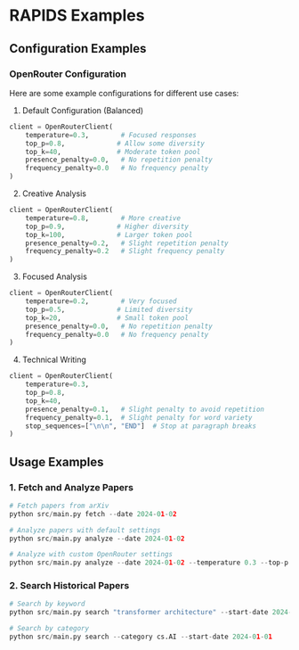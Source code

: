 # RAPIDS Examples

## Configuration Examples

### OpenRouter Configuration

Here are some example configurations for different use cases:

1. Default Configuration (Balanced)
```python
client = OpenRouterClient(
    temperature=0.3,        # Focused responses
    top_p=0.8,             # Allow some diversity
    top_k=40,              # Moderate token pool
    presence_penalty=0.0,   # No repetition penalty
    frequency_penalty=0.0   # No frequency penalty
)
```

2. Creative Analysis
```python
client = OpenRouterClient(
    temperature=0.8,        # More creative
    top_p=0.9,             # Higher diversity
    top_k=100,             # Larger token pool
    presence_penalty=0.2,   # Slight repetition penalty
    frequency_penalty=0.2   # Slight frequency penalty
)
```

3. Focused Analysis
```python
client = OpenRouterClient(
    temperature=0.2,        # Very focused
    top_p=0.5,             # Limited diversity
    top_k=20,              # Small token pool
    presence_penalty=0.0,   # No repetition penalty
    frequency_penalty=0.0   # No frequency penalty
)
```

4. Technical Writing
```python
client = OpenRouterClient(
    temperature=0.3,
    top_p=0.8,
    top_k=40,
    presence_penalty=0.1,   # Slight penalty to avoid repetition
    frequency_penalty=0.1,  # Slight penalty for word variety
    stop_sequences=["\n\n", "END"]  # Stop at paragraph breaks
)
```

## Usage Examples

### 1. Fetch and Analyze Papers
```python
# Fetch papers from arXiv
python src/main.py fetch --date 2024-01-02

# Analyze papers with default settings
python src/main.py analyze --date 2024-01-02

# Analyze with custom OpenRouter settings
python src/main.py analyze --date 2024-01-02 --temperature 0.3 --top-p 0.8
```

### 2. Search Historical Papers
```python
# Search by keyword
python src/main.py search "transformer architecture" --start-date 2024-01-01

# Search by category
python src/main.py search --category cs.AI --start-date 2024-01-01
```
